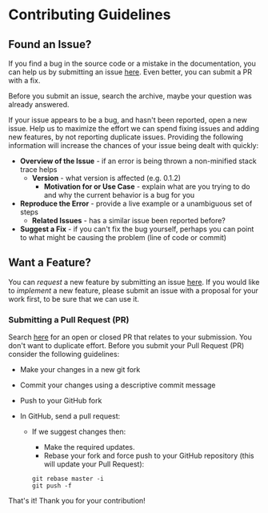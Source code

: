 # Contributing Guidelines

## Found an Issue?

If you find a bug in the source code or a mistake in the documentation, you can help us by submitting an issue [here][issues]. Even better, you can submit a PR with a fix.

Before you submit an issue, search the archive, maybe your question was already answered.

If your issue appears to be a bug, and hasn't been reported, open a new issue. Help us to maximize the effort we can spend fixing issues and adding new features, by not reporting duplicate issues. Providing the following information will increase the chances of your issue being dealt with quickly:

- **Overview of the Issue** - if an error is being thrown a non-minified stack trace helps
  - **Version** - what version is affected (e.g. 0.1.2)
    - **Motivation for or Use Case** - explain what are you trying to do and why the current behavior is a bug for you
- **Reproduce the Error** - provide a live example or a unambiguous set of steps
  - **Related Issues** - has a similar issue been reported before?
- **Suggest a Fix** - if you can't fix the bug yourself, perhaps you can point to what might be
  causing the problem (line of code or commit)

## Want a Feature?

You can _request_ a new feature by submitting an issue [here][issues]. If you would like to _implement_ a new feature, please submit an issue with a proposal for your work first, to be sure that we can use it.

### Submitting a Pull Request (PR)

Search [here][pulls] for an open or closed PR that relates to your submission. You don't want to duplicate effort.
Before you submit your Pull Request (PR) consider the following guidelines:

- Make your changes in a new git fork
- Commit your changes using a descriptive commit message
- Push to your GitHub fork
- In GitHub, send a pull request:

  - If we suggest changes then:

    - Make the required updates.
    - Rebase your fork and force push to your GitHub repository (this will update your Pull Request):

    ```shell
    git rebase master -i
    git push -f
    ```

That's it! Thank you for your contribution!

[issues]: https://github.com/muj-programmer/vsce-cp-snippets/issues
[pulls]: https://github.com/muj-programmer/vsce-cp-snippets/pulls
